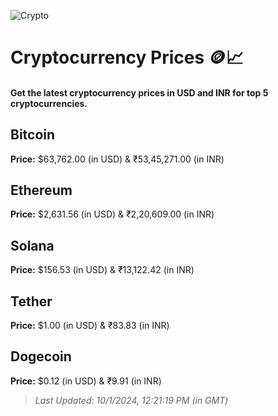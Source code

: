 
![Crypto](https://www.techguide.com.au/wp-content/uploads/2020/11/crypto3.jpeg)

# Cryptocurrency Prices 🪙📈

#### Get the latest cryptocurrency prices in USD and INR for top 5 cryptocurrencies.

## Bitcoin

**Price:** $63,762.00 (in USD) & ₹53,45,271.00 (in INR)

## Ethereum

**Price:** $2,631.56 (in USD) & ₹2,20,609.00 (in INR)

## Solana

**Price:** $156.53 (in USD) & ₹13,122.42 (in INR)

## Tether

**Price:** $1.00 (in USD) & ₹83.83 (in INR)

## Dogecoin

**Price:** $0.12 (in USD) & ₹9.91 (in INR)

> _Last Updated: 10/1/2024, 12:21:19 PM (in GMT)_
